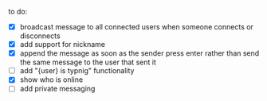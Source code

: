 to do:
- [x] broadcast message to all connected users when someone connects or disconnects
- [x] add support for nickname
- [x] append the message as soon as the sender press enter rather than send the same message to the user that sent it
- [ ] add "{user} is typnig" functionality
- [x] show who is online
- [ ] add private messaging